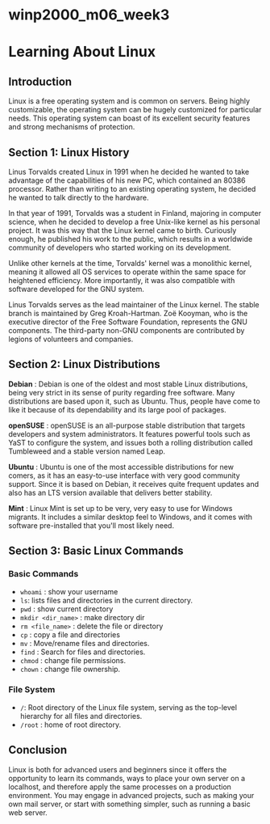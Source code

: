 # winp2000_m06_week3
# Learning About Linux

## Introduction
Linux is a free operating system and is common on servers. Being highly customizable, the operating system can be hugely customized for particular needs. This operating system can boast of its excellent security features and strong mechanisms of protection.

## Section 1: Linux History
Linus Torvalds created Linux in 1991 when he decided he wanted to take advantage of the capabilities of his new PC, which contained an 80386 processor. Rather than writing to an existing operating system, he decided he wanted to talk directly to the hardware.

In that year of 1991, Torvalds was a student in Finland, majoring in computer science, when he decided to develop a free Unix-like kernel as his personal project. It was this way that the Linux kernel came to birth. Curiously enough, he published his work to the public, which results in a worldwide community of developers who started working on its development.

Unlike other kernels at the time, Torvalds' kernel was a monolithic kernel, meaning it allowed all OS services to operate within the same space for heightened efficiency. More importantly, it was also compatible with software developed for the GNU system.

Linus Torvalds serves as the lead maintainer of the Linux kernel. The stable branch is maintained by Greg Kroah-Hartman. Zoë Kooyman, who is the executive director of the Free Software Foundation, represents the GNU components. The third-party non-GNU components are contributed by legions of volunteers and companies.

## Section 2: Linux Distributions

**Debian** : Debian is one of the oldest and most stable Linux distributions, being very strict in its sense of purity regarding free software. Many distributions are based upon it, such as Ubuntu. Thus, people have come to like it because of its dependability and its large pool of packages.

**openSUSE** : openSUSE is an all-purpose stable distribution that targets developers and system administrators. It features powerful tools such as YaST to configure the system, and issues both a rolling distribution called Tumbleweed and a stable version named Leap.

**Ubuntu** : Ubuntu is one of the most accessible distributions for new comers, as it has an easy-to-use interface with very good community support. Since it is based on Debian, it receives quite frequent updates and also has an LTS version available that delivers better stability.

**Mint** : Linux Mint is set up to be very, very easy to use for Windows migrants. It includes a similar desktop feel to Windows, and it comes with software pre-installed that you'll most likely need.

## Section 3: Basic Linux Commands
### Basic Commands
- `whoami` : show your username
- `ls`: lists files and directories in the current directory.
- `pwd` : show current directory
- `mkdir <dir_name>` : make directory dir
- `rm <file_name>` : delete the file or directory
- `cp` : copy a file and directories
- `mv` : Move/rename files and directories.
- `find` : Search for files and directories.
- `chmod` : change file permissions.
- `chown` : change file ownership.

### File System
- `/`: Root directory of the Linux file system, serving as the top-level hierarchy for all files and directories.
- `/root` : home of root directory.

## Conclusion
Linux is both for advanced users and beginners since it offers the opportunity to learn its commands, ways to place your own server on a localhost, and therefore apply the same processes on a production environment. You may engage in advanced projects, such as making your own mail server, or start with something simpler, such as running a basic web server.
